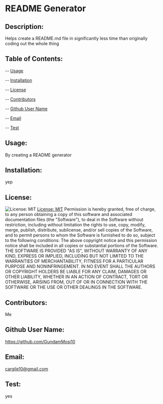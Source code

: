 
  # README Generator  

  ## Description: 
  Helps create a README.md file in significantly less time than originally coding out the whole thing
  ## Table of Contents:
  -- [Usage](#usage)

  -- [Installation](#installation)

  -- [License](#license)

  -- [Contributors](#contributors)

  -- [Github User Name](#GithubUserName)

  -- [Email](#email)

  -- [Test](#test)
  
  ## Usage:
  By creating a README generator 
  ## Installation:
  yep
  ## License:
  ![License: MIT](https://img.shields.io/badge/License-MIT-yellow.svg) [License: MIT](https://opensource.org/licenses/MIT)
  Permission is hereby granted, free of charge, to any person obtaining a copy of this software and associated documentation files (the "Software"), to deal in the Software without restriction, including without limitation the rights to use, copy, modify, merge, publish, distribute, sublicense, and/or sell copies of the Software, and to permit persons to whom the Software is furnished to do so, subject to the following conditions: The above copyright notice and this permission notice shall be included in all copies or substantial portions of the Software. THE SOFTWARE IS PROVIDED "AS IS", WITHOUT WARRANTY OF ANY KIND, EXPRESS OR IMPLIED, INCLUDING BUT NOT LIMITED TO THE WARRANTIES OF MERCHANTABILITY, FITNESS FOR A PARTICULAR PURPOSE AND NONINFRINGEMENT. IN NO EVENT SHALL THE AUTHORS OR COPYRIGHT HOLDERS BE LIABLE FOR ANY CLAIM, DAMAGES OR OTHER LIABILITY, WHETHER IN AN ACTION OF CONTRACT, TORT OR OTHERWISE, ARISING FROM, OUT OF OR IN CONNECTION WITH THE SOFTWARE OR THE USE OR OTHER DEALINGS IN THE SOFTWARE. 
  ## Contributors:
  Me
  ## Github User Name:
  https://github.com/GundamMosi10
  ## Email:
  cargile10@gmail.com
  ## Test: 
  yes

